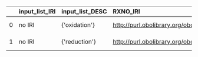 |    | input_list_IRI   | input_list_DESC   | RXNO_IRI                                   | RXNO_DESC              |
|---:|:-----------------|:------------------|:-------------------------------------------|:-----------------------|
|  0 | no IRI           | {'oxidation'}     | http://purl.obolibrary.org/obo/MOP_0000568 | {'label': 'oxidation'} |
|  1 | no IRI           | {'reduction'}     | http://purl.obolibrary.org/obo/MOP_0000569 | {'label': 'reduction'} |